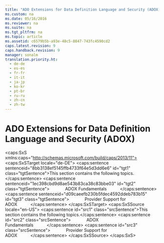 ```yaml
---
title: "ADO Extensions for Data Definition Language and Security (ADOX)"
ms.custom: na
ms.date: 05/16/2016
ms.reviewer: na
ms.suite: na
ms.tgt_pltfrm: na
ms.topic: article
ms.assetid: c6579b5b-a93e-48c5-8847-743fc4590cd2
caps.latest.revision: 9
caps.handback.revision: 9
manager: sonalm
translation.priority.ht: 
  - de-de
  - es-es
  - fr-fr
  - it-it
  - ja-jp
  - ko-kr
  - pt-br
  - ru-ru
  - zh-cn
  - zh-tw
---
```

# ADO Extensions for Data Definition Language and Security (ADOX)
<?xml version="1.0" encoding="utf-8"?>
<caps:SxS xmlns:caps="http://schemas.microsoft.com/build/caps/2013/11">
  <caps:SxSTarget locale="de-DE">
    <developerReferenceWithoutSyntaxDocument xsi:schemaLocation="http://ddue.schemas.microsoft.com/authoring/2003/5 http://dduestorage.blob.core.windows.net/ddueschema/developer.xsd" xmlns="http://ddue.schemas.microsoft.com/authoring/2003/5" xmlns:xlink="http://www.w3.org/1999/xlink" xmlns:xsi="http://www.w3.org/2001/XMLSchema-instance">
      <introduction>
        <para>
          <caps:sentence sentenceid="8bb3138ef5145ffb4733f64e5d3dd6e6" id="tgt1" class="tgtSentence">This section contains the following topics.</caps:sentence>
        </para>
        <list class="bullet">
          <listItem>
            <para>
              <caps:sentence sentenceid="1ec398cbd9d8ae543b83ca38c83bbe03" id="tgt2" class="tgtSentence">             <legacyLink xlink:href="954476fc-5f72-4ada-ace5-d9acb27d18f8">ADOX Fundamentals</legacyLink>           </caps:sentence>
            </para>
          </listItem>
          <listItem>
            <para>
              <caps:sentence sentenceid="d09caeefb230b5fdec4592ddeb783b15" id="tgt3" class="tgtSentence">             <legacyLink xlink:href="64234ce5-dc46-4c8a-a316-61956b6b9abb">Provider Support for ADOX</legacyLink>           </caps:sentence>
            </para>
          </listItem>
        </list>
      </introduction>
      <relatedTopics></relatedTopics>
    </developerReferenceWithoutSyntaxDocument>
  </caps:SxSTarget>
  <caps:SxSSource locale="en-US">
    <developerReferenceWithoutSyntaxDocument xsi:schemaLocation="http://ddue.schemas.microsoft.com/authoring/2003/5 http://dduestorage.blob.core.windows.net/ddueschema/developer.xsd" xmlns="http://ddue.schemas.microsoft.com/authoring/2003/5" xmlns:xlink="http://www.w3.org/1999/xlink" xmlns:xsi="http://www.w3.org/2001/XMLSchema-instance">
      <introduction>
        <para>
          <caps:sentence id="src1" class="srcSentence">This section contains the following topics.</caps:sentence>
        </para>
        <list class="bullet">
          <listItem>
            <para>
              <caps:sentence id="src2" class="srcSentence">             <legacyLink xlink:href="954476fc-5f72-4ada-ace5-d9acb27d18f8">ADOX Fundamentals</legacyLink>           </caps:sentence>
            </para>
          </listItem>
          <listItem>
            <para>
              <caps:sentence id="src3" class="srcSentence">             <legacyLink xlink:href="64234ce5-dc46-4c8a-a316-61956b6b9abb">Provider Support for ADOX</legacyLink>           </caps:sentence>
            </para>
          </listItem>
        </list>
      </introduction>
      <relatedTopics></relatedTopics>
    </developerReferenceWithoutSyntaxDocument>
  </caps:SxSSource>
</caps:SxS>